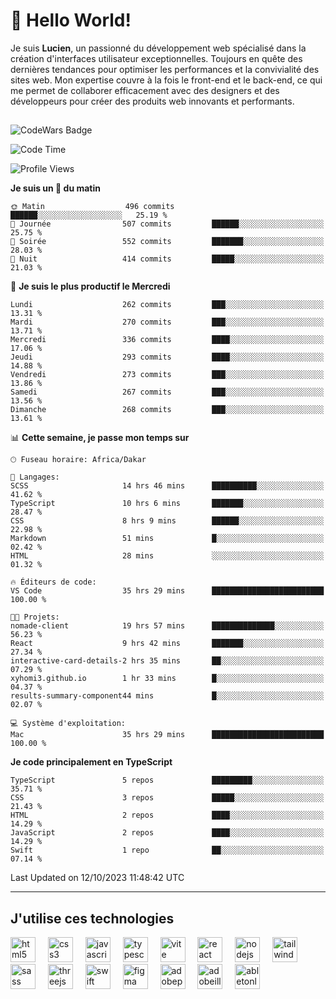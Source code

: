 # 👋 Hello World!

Je suis **Lucien**, un passionné du développement web spécialisé dans la création d'interfaces utilisateur exceptionnelles. Toujours en quête des dernières tendances pour optimiser les performances et la convivialité des sites web. Mon expertise couvre à la fois le front-end et le back-end, ce qui me permet de collaborer efficacement avec des designers et des développeurs pour créer des produits web innovants et performants.

##

![CodeWars Badge](https://www.codewars.com/users/xyhomi3/badges/small)

<!--START_SECTION:waka-->
![Code Time](http://img.shields.io/badge/Code%20Time-108%20hrs%203%20mins-blue)

![Profile Views](http://img.shields.io/badge/Vues%20du%20profil-21-blue)

**Je suis un 🐤 du matin** 

```text
🌞 Matin                  496 commits         ██████░░░░░░░░░░░░░░░░░░░   25.19 % 
🌆 Journée                507 commits         ██████░░░░░░░░░░░░░░░░░░░   25.75 % 
🌃 Soirée                 552 commits         ███████░░░░░░░░░░░░░░░░░░   28.03 % 
🌙 Nuit                   414 commits         █████░░░░░░░░░░░░░░░░░░░░   21.03 % 
```
📅 **Je suis le plus productif le Mercredi** 

```text
Lundi                    262 commits         ███░░░░░░░░░░░░░░░░░░░░░░   13.31 % 
Mardi                    270 commits         ███░░░░░░░░░░░░░░░░░░░░░░   13.71 % 
Mercredi                 336 commits         ████░░░░░░░░░░░░░░░░░░░░░   17.06 % 
Jeudi                    293 commits         ████░░░░░░░░░░░░░░░░░░░░░   14.88 % 
Vendredi                 273 commits         ███░░░░░░░░░░░░░░░░░░░░░░   13.86 % 
Samedi                   267 commits         ███░░░░░░░░░░░░░░░░░░░░░░   13.56 % 
Dimanche                 268 commits         ███░░░░░░░░░░░░░░░░░░░░░░   13.61 % 
```


📊 **Cette semaine, je passe mon temps sur** 

```text
🕑︎ Fuseau horaire: Africa/Dakar

💬 Langages: 
SCSS                     14 hrs 46 mins      ██████████░░░░░░░░░░░░░░░   41.62 % 
TypeScript               10 hrs 6 mins       ███████░░░░░░░░░░░░░░░░░░   28.47 % 
CSS                      8 hrs 9 mins        ██████░░░░░░░░░░░░░░░░░░░   22.98 % 
Markdown                 51 mins             █░░░░░░░░░░░░░░░░░░░░░░░░   02.42 % 
HTML                     28 mins             ░░░░░░░░░░░░░░░░░░░░░░░░░   01.32 % 

🔥 Éditeurs de code: 
VS Code                  35 hrs 29 mins      █████████████████████████   100.00 % 

🐱‍💻 Projets: 
nomade-client            19 hrs 57 mins      ██████████████░░░░░░░░░░░   56.23 % 
React                    9 hrs 42 mins       ███████░░░░░░░░░░░░░░░░░░   27.34 % 
interactive-card-details-2 hrs 35 mins       ██░░░░░░░░░░░░░░░░░░░░░░░   07.29 % 
xyhomi3.github.io        1 hr 33 mins        █░░░░░░░░░░░░░░░░░░░░░░░░   04.37 % 
results-summary-component44 mins             █░░░░░░░░░░░░░░░░░░░░░░░░   02.07 % 

💻 Système d'exploitation: 
Mac                      35 hrs 29 mins      █████████████████████████   100.00 % 
```

**Je code principalement en TypeScript** 

```text
TypeScript               5 repos             █████████░░░░░░░░░░░░░░░░   35.71 % 
CSS                      3 repos             █████░░░░░░░░░░░░░░░░░░░░   21.43 % 
HTML                     2 repos             ████░░░░░░░░░░░░░░░░░░░░░   14.29 % 
JavaScript               2 repos             ████░░░░░░░░░░░░░░░░░░░░░   14.29 % 
Swift                    1 repo              ██░░░░░░░░░░░░░░░░░░░░░░░   07.14 % 
```




 Last Updated on 12/10/2023 11:48:42 UTC
<!--END_SECTION:waka-->
---

## J'utilise ces technologies

<div align="left">
  <img src="https://skillicons.dev/icons?i=html" height="40" alt="html5 logo"  />
  <img width="12" />
  <img src="https://skillicons.dev/icons?i=css" height="40" alt="css3 logo"  />
  <img width="12" />
  <img src="https://skillicons.dev/icons?i=js" height="40" alt="javascript logo"  />
  <img width="12" />
  <img src="https://skillicons.dev/icons?i=ts" height="40" alt="typescript logo"  />
  <img width="12" />
  <img src="https://skillicons.dev/icons?i=vite" height="40" alt="vite logo"  />
  <img width="12" />
  <img src="https://skillicons.dev/icons?i=react" height="40" alt="react logo"  />
  <img width="12" />
  <img src="https://cdn.jsdelivr.net/gh/devicons/devicon/icons/nodejs/nodejs-original.svg" height="40" alt="nodejs logo"  />
  <img width="12" />
  <img src="https://skillicons.dev/icons?i=tailwind" height="40" alt="tailwindcss logo"  />
  <img width="12" />
  <img src="https://skillicons.dev/icons?i=sass" height="40" alt="sass logo"  />
  <img width="12" />
  <img src="https://skillicons.dev/icons?i=threejs" height="40" alt="threejs logo"  />
  <img width="12" />
  <img src="https://skillicons.dev/icons?i=swift" height="40" alt="swift logo"  />
  <img width="12" />
  <img src="https://skillicons.dev/icons?i=figma" height="40" alt="figma logo"  />
  <img width="12" />
  <img src="https://skillicons.dev/icons?i=ps" height="40" alt="adobephotoshop logo"  />
  <img width="12" />
  <img src="https://skillicons.dev/icons?i=ai" height="40" alt="adobeillustrator logo"  />
  <img width="12" />
  <img src="https://skillicons.dev/icons?i=ableton" height="40" alt="abletonlive logo"  />
</div>



